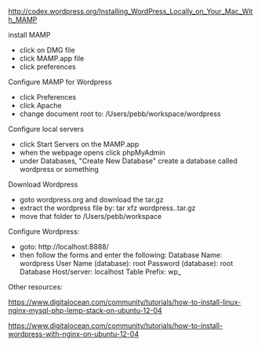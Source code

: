http://codex.wordpress.org/Installing_WordPress_Locally_on_Your_Mac_With_MAMP

install MAMP
 - click on DMG file
 - click MAMP.app file
 - click preferences


Configure MAMP for Wordpress
 - click Preferences
 - click Apache 
 - change document root to: /Users/pebb/workspace/wordpress
 
Configure local servers
 - click Start Servers on the MAMP.app
 - when the webpage opens click phpMyAdmin
 - under Databases, "Create New Database" create a database called wordpress or something

Download Wordpress
 - goto wordpress.org and download the tar.gz
 - extract the wordpress file by: tar xfz wordpress..tar.gz
 - move that folder to /Users/pebb/workspace
 
Configure Wordpress:
 - goto: http://localhost:8888/
 - then follow the forms and enter the following:
 Database Name: wordpress
User Name (database): root
Password (database): root
Database Host/server: localhost
Table Prefix: wp_


Other resources:

https://www.digitalocean.com/community/tutorials/how-to-install-linux-nginx-mysql-php-lemp-stack-on-ubuntu-12-04

https://www.digitalocean.com/community/tutorials/how-to-install-wordpress-with-nginx-on-ubuntu-12-04